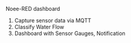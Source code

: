 Noee-RED dashboard 
1. Capture sensor data via MQTT
2. Classify Water Flow
3. Dashboard with Sensor Gauges, Notification
